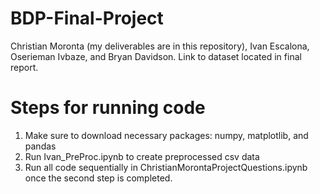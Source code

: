 # BDP-Final-Project

  Christian Moronta (my deliverables are in this repository), Ivan Escalona, Oserieman Ivbaze, and Bryan Davidson. Link to       dataset located in final report.  

# Steps for running code
  1) Make sure to download necessary packages: numpy, matplotlib, and pandas
  2) Run Ivan_PreProc.ipynb to create preprocessed csv data
  3) Run all code sequentially in ChristianMorontaProjectQuestions.ipynb once the second step is completed.
